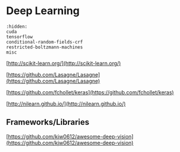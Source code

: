 # Deep Learning

```{toctree}
:hidden:
cuda
tensorflow
conditional-random-fields-crf
restricted-boltzmann-machines
misc
```

​[http://scikit-learn.org/](http://scikit-learn.org/)

[https://github.com/Lasagne/Lasagne](https://github.com/Lasagne/Lasagne)

[https://github.com/fchollet/keras](https://github.com/fchollet/keras)

[http://nilearn.github.io/](http://nilearn.github.io/)



## Frameworks/Libraries <a id="frameworkslibraries"></a>

[https://github.com/kjw0612/awesome-deep-vision](https://github.com/kjw0612/awesome-deep-vision)

​

